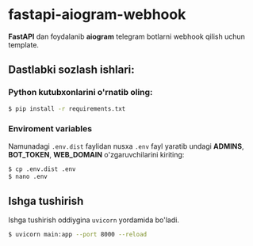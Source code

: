 # fastapi-aiogram-webhook

**FastAPI** dan foydalanib **aiogram** telegram botlarni webhook qilish uchun template.

## Dastlabki sozlash ishlari:

### Python kutubxonlarini o'rnatib oling:
```bash
$ pip install -r requirements.txt
```

### Enviroment variables
Namunadagi `.env.dist` faylidan nusxa `.env` fayl yaratib undagi __ADMINS__, __BOT_TOKEN__, __WEB_DOMAIN__ o'zgaruvchilarini kiriting:

```bash
$ cp .env.dist .env
$ nano .env
```

## Ishga tushirish
Ishga tushirish oddiygina `uvicorn` yordamida bo'ladi.

```bash
$ uvicorn main:app --port 8000 --reload
```

